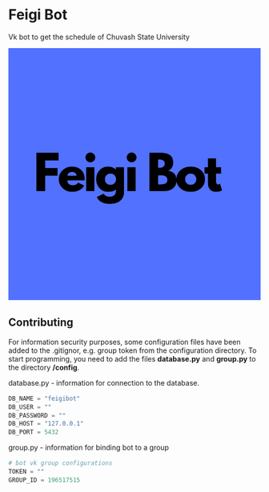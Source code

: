 # Feigi Bot
Vk bot to get the schedule of Chuvash State University

<img src="images/feigibot.png">


## Contributing

For information security purposes, some configuration files have been added to the .gitignor, e.g. group token from the configuration directory.
To start programming, you need to add the files **database.py** and **group.py** to the directory **/config**.

database.py - information for connection to the database.
```py
DB_NAME = "feigibot"
DB_USER = ""
DB_PASSWORD = ""
DB_HOST = "127.0.0.1"
DB_PORT = 5432
```

group.py - information for binding bot to a group
```py
# bot vk group configurations
TOKEN = ""
GROUP_ID = 196517515
```
